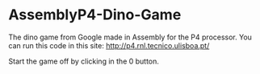 # AssemblyP4-Dino-Game
The dino game from Google made in Assembly for the P4 processor.
You can run this code in this site: http://p4.rnl.tecnico.ulisboa.pt/

Start the game off by clicking in the 0 button.
